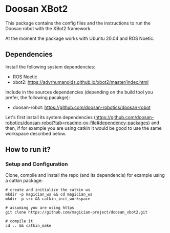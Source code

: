 # Doosan XBot2

This package contains the config files and the instructions to run the Doosan robot with the XBot2 framework.

At the moment the package works with Ubuntu 20.04 and ROS Noetic.

## Dependencies

Install the following system dependencies:

- ROS Noetic
- xbot2: https://advrhumanoids.github.io/xbot2/master/index.html

Include in the sources dependencies (depending on the build tool you prefer, the following pacakge):

- doosan-robot: https://github.com/doosan-robotics/doosan-robot

Let's first install its system dependencies (https://github.com/doosan-robotics/doosan-robot?tab=readme-ov-file#dependency-packages) and then, if for example you are using catkin it would be good to use the same workspace described below.

## How to run it?

### Setup and Configuration

Clone, compile and install the repo (and its dependencis) for example using a catkin package:


```
# create and initialize the catkin ws
mkdir -p magician_ws && cd magician_ws
mkdir -p src && catkin_init_workspace
 
# assuming you are using https
git clone https://github.com/magician-project/doosan_xbot2.git

# compile it
cd .. && catkin_make

```
